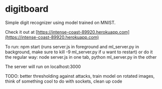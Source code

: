 # digitboard

Simple digit recognizer using model trained on MNIST.

Check it out at [https://intense-coast-89920.herokuapp.com](https://intense-coast-89920.herokuapp.com)

To run:
npm start (runs server.js in foreground and ml_server.py in background, make sure to kill -9 ml_server.py if u want to restart)
or do it the regular way: node server.js in one tab, python ml_server.py in the other

The server will run on localhost:3000

TODO: better thresholding against attacks, train model on rotated images, think of something cool to do with sockets, clean up code
